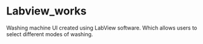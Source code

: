 # Labview_works
Washing machine UI created using LabView software. Which allows users to select different modes of washing.
